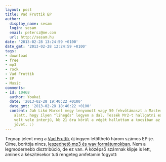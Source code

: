 ```yaml
---
layout: post
title: Vad Fruttik EP
author:
  display_name: sesam
  login: sesam
  email: petersz@me.com
  url: http://sesam.hu
date: '2013-02-28 13:24:59 +0100'
date_gmt: '2013-02-28 12:24:59 +0100'
tags:
- download
- free
- mp3
- rock
- Vad Fruttik
- EP
- Music
comments:
- id: 10468
  author: Youkai
  date: '2013-02-28 19:40:22 +0100'
  date_gmt: '2013-02-28 18:40:22 +0100'
  content: Jah Likó Marcel megy lenyomott vagy 50 fekvőtámaszt a Master felvétele
    alatt, hogy ílyen "lihegős" legyen a dal. Tessék Mr2-t hallgatni esténként. Tegnap
    volt vele interjú, kb 21 óra körül a végét hallottam a kocsiban az úszodából hazafrelé
    jövet. :)
---
```


Tegnap jelent meg a [Vad Fruttik](http://www.last.fm/music/vad+fruttik) új ingyen letölthető három számos EP-je. Címe, borítója nincs, [leszedhető mp3 és wav formátumokban](http://vadfruttik.hu/landingpage). Nem a legmodernebb disztribúció, de ez van. A középső számnak klipje is lett, aminek a készítésekor tuti rengeteg amfetamin fogyott:
